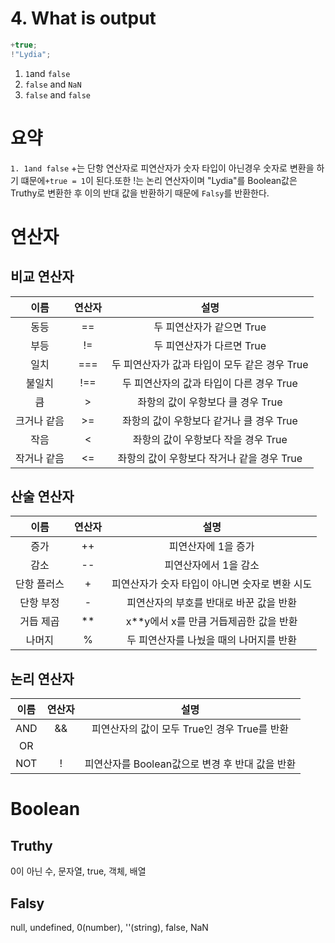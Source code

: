 # 4. What is output

```javascript
+true;
!"Lydia";
```

1. <code>1</code>and <code>false</code>
2. <code>false</code> and <code>NaN</code>
3. <code>false</code> and <code>false</code>

# 요약
<code>1. 1and false</code>
+는 단항 연산자로 피연산자가 숫자 타입이 아닌경우 숫자로 변환을 하기 떄문에<code>+true = 1</code>이 된다.또한
!는 논리 연산자이며 "Lydia"를 Boolean값은 Truthy로 변환한 후 이의 반대 값을 반환하기 때문에 <code>Falsy</code>를 반환한다.

# 연산자

## 비교 연산자

|이름|연산자|설명|
|:---:|:---:|:---:|
|동등|==|두 피연산자가 같으면 True|
|부등|!=|두 피연산자가 다르면 True|
|일치|===|두 피연산자가 값과 타입이 모두 같은 경우 True|
|불일치|!==|두 피연산자의 값과 타입이 다른 경우 True|
|큼|>|좌항의 값이 우항보다 클 경우 True|
|크거나 같음|>=| 좌항의 값이 우항보다 같거나 클 경우 True|
|작음|<| 좌항의 값이 우항보다 작을 경우 True|
|작거나 같음|<=| 좌항의 값이 우항보다 작거나 같을 경우 True|

## 산술 연산자

|이름|연산자|설명|
|:---:|:---:|:---:|
|증가|++|피연산자에 1을 증가|
|감소|--|피연산자에서 1을 감소|
|단항 플러스|+|피연산자가 숫자 타입이 아니면 숫자로 변환 시도|
|단항 부정|-|피연산자의 부호를 반대로 바꾼 값을 반환|
|거듭 제곱|**|x**y에서 x를 만큼 거듭제곱한 값을 반환|
|나머지|%|두 피연산자를 나눴을 때의 나머지를 반환|

## 논리 연산자

|이름|연산자|설명|
|:---:|:---:|:---:|
|AND|&&|피연산자의 값이 모두 True인 경우 True를 반환|
|OR| || |피연산자의 값이 하나라도 True인 경우 True를 반환|
|NOT| ! |피연산자를 Boolean값으로 변경 후 반대 값을 반환|

# Boolean

## Truthy

0이 아닌 수, 문자열, true, 객체, 배열

## Falsy

null, undefined, 0(number), ''(string), false, NaN
